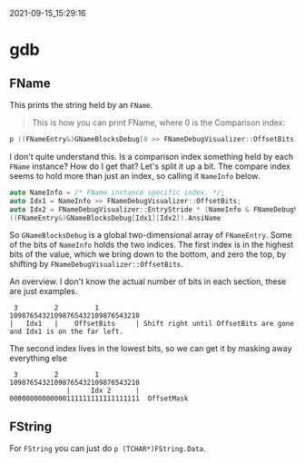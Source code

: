 2021-09-15_15:29:16

# gdb


## FName

This prints the string held by an `FName`.

> This is how you can print FName, where 0 is the Comparison index:
```cpp
p ((FNameEntry&)GNameBlocksDebug[0 >> FNameDebugVisualizer::OffsetBits][FNameDebugVisualizer::EntryStride * (0 & FNameDebugVisualizer::OffsetMask)]).AnsiName
```

I don't quite understand this. Is a comparison index something held by each `FName` instance? How do I get that?
Let's split it up a bit.
The compare index seems to hold more than just an index, so calling it `NameInfo` below.
```cpp
auto NameInfo = /* FName instance specific index. */;
auto Idx1 = NameInfo >> FNameDebugVisualizer::OffsetBits;
auto Idx2 = FNameDebugVisualizer::EntryStride * (NameInfo & FNameDebugVisualizer::OffsetMask);
((FNameEntry&)GNameBlocksDebug[Idx1][Idx2]).AnsiName
```

So `GNameBlocksDebug` is a global two-dimensional array of `FNameEntry`.
Some of the bits of `NameInfo` holds the two indices.
The first index is in the highest bits of the value, which we bring down to the bottom, and zero the top, by shifting by `FNameDebugVisualizer::OffsetBits`.

An overview. I don't know the actual number of bits in each section, these are just examples.
```
 3         2         1
10987654321098765432109876543210
|   Idx1   |    OffsetBits     | Shift right until OffsetBits are gone and Idx1 is on the far left.
```
The second index lives in the lowest bits, so we can get it by masking away everything else
```
 3         2         1
10987654321098765432109876543210
              |     Idx 2      |
00000000000000111111111111111111  OffsetMask
```

## FString

For `FString` you can just do `p (TCHAR*)FString.Data`.